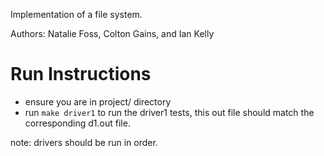 
Implementation of a file system.

Authors: Natalie Foss, Colton Gains, and Ian Kelly

# Run Instructions

- ensure you are in project/ directory
- run `make driver1` to run the driver1 tests, this out file should match the corresponding d1.out file.

note: drivers should be run in order.
